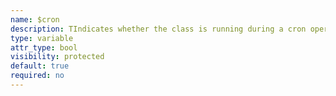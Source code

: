 ```yaml
---
name: $cron
description: TIndicates whether the class is running during a cron operation
type: variable
attr_type: bool
visibility: protected
default: true
required: no
---
```


